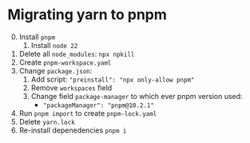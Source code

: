 # Migrating yarn to pnpm

0. Install `pnpm`
   1. Install `node 22`
1. Delete all `node_modules`: `npx npkill`
2. Create `pnpm-workspace.yaml`
3. Change `package.json`: 
   1. Add script: `"preinstall": "npx only-allow pnpm"`
   2. Remove `workspaces` field
   3. Change field `package-manager` to which ever pnpm version used:
      - `"packageManager": "pnpm@10.2.1"`
4. Run `pnpm import` to create `pnpm-lock.yaml`
5. Delete `yarn.lock`
6. Re-install depenedencies `pnpm i`
